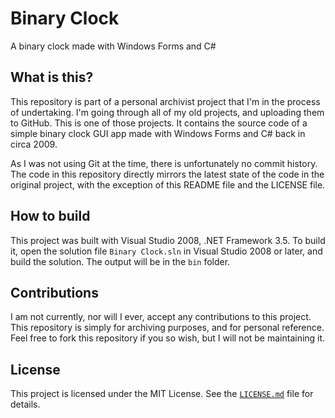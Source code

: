 # Binary Clock
A binary clock made with Windows Forms and C#

## What is this?
This repository is part of a personal archivist project that I'm in the process of undertaking. I'm going through all of my old projects, and uploading them to GitHub. This is one of those projects. It contains the source code of a simple binary clock GUI app made with Windows Forms and C# back in circa 2009.

As I was not using Git at the time, there is unfortunately no commit history. The code in this repository directly mirrors the latest state of the code in the original project, with the exception of this README file and the LICENSE file.

## How to build
This project was built with Visual Studio 2008, .NET Framework 3.5. To build it, open the solution file `Binary Clock.sln` in Visual Studio 2008 or later, and build the solution. The output will be in the `bin` folder.

## Contributions
I am not currently, nor will I ever, accept any contributions to this project. This repository is simply for archiving purposes, and for personal reference. Feel free to fork this repository if you so wish, but I will not be maintaining it.

## License
This project is licensed under the MIT License. See the [`LICENSE.md`](LICENSE.md) file for details.